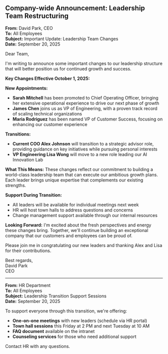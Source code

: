 ## Company-wide Announcement: Leadership Team Restructuring

**From:** David Park, CEO  
**To:** All Employees  
**Subject:** Important Update: Leadership Team Changes  
**Date:** September 20, 2025  

Dear Team,

I'm writing to announce some important changes to our leadership structure that will better position us for continued growth and success.

**Key Changes Effective October 1, 2025:**

**New Appointments:**
- **Sarah Mitchell** has been promoted to Chief Operating Officer, bringing her extensive operational experience to drive our next phase of growth
- **James Chen** joins us as VP of Engineering, with a proven track record of scaling technical organizations
- **Maria Rodriguez** has been named VP of Customer Success, focusing on enhancing our customer experience

**Transitions:**
- **Current COO Alex Johnson** will transition to a strategic advisor role, providing guidance on key initiatives while pursuing personal interests
- **VP Engineering Lisa Wong** will move to a new role leading our AI Innovation Lab

**What This Means:**
These changes reflect our commitment to building a world-class leadership team that can execute our ambitious growth plans. Each leader brings unique expertise that complements our existing strengths.

**Support During Transition:**
- All leaders will be available for individual meetings next week
- HR will host town halls to address questions and concerns
- Change management support available through our internal resources

**Looking Forward:**
I'm excited about the fresh perspectives and energy these changes bring. Together, we'll continue building an exceptional company that our customers and employees can be proud of.

Please join me in congratulating our new leaders and thanking Alex and Lisa for their contributions.

Best regards,  
David Park  
CEO

---

**From:** HR Department  
**To:** All Employees  
**Subject:** Leadership Transition Support Sessions  
**Date:** September 20, 2025  

To support everyone through this transition, we're offering:

- **One-on-one meetings** with new leaders (schedule via HR portal)
- **Town hall sessions** this Friday at 2 PM and next Tuesday at 10 AM
- **FAQ document** available on the intranet
- **Counseling services** for those who need additional support

Contact HR with any questions.